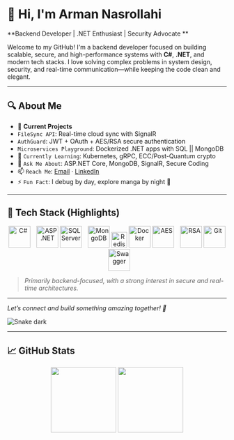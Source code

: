 # 👋 Hi, I'm Arman Nasrollahi  
**Backend Developer | .NET Enthusiast | Security Advocate **

Welcome to my GitHub! I'm a backend developer focused on building scalable, secure, and high-performance systems with **C#**, **.NET**, and modern tech stacks. I love solving complex problems in system design, security, and real-time communication—while keeping the code clean and elegant.

---

## 🔍 About Me
- 🔭 **Current Projects**  
- `FileSync API`: Real-time cloud sync with SignalR  
- `AuthGuard`: JWT + OAuth + AES/RSA secure authentication
- `Microservices Playground`: Dockerized .NET apps with SQL || MongoDB  
- 🌱 `Currently Learning`: Kubernetes, gRPC, ECC/Post-Quantum crypto  
- 💬 `Ask Me About`: ASP.NET Core, MongoDB, SignalR, Secure Coding  
- 📫 `Reach Me`: [Email](a.n004@yahoo.com) · [LinkedIn](https://www.linkedin.com/in/ArmanNS!) 
- ⚡ `Fun Fact`: I debug by day, explore manga by night 🌙  

---

## 🧰 Tech Stack (Highlights)

<div align="center">

  <!-- LANGUAGES -->
  <p>
    <img src="https://www.svgrepo.com/show/452184/csharp.svg" width="50" alt="C#" />
    <img src="https://img.icons8.com/?size=100&id=1BC75jFEBED6&format=png&color=000000" width="50" alt="ASP.NET" style="margin-left: 10px;" />
    <img src="https://www.svgrepo.com/show/303229/microsoft-sql-server-logo.svg" width="50" alt="SQL Server" />
    <img src="https://raw.githubusercontent.com/danielcranney/readme-generator/main/public/icons/skills/mongodb-colored.svg" width="50" alt="MongoDB" style="margin-left: 10px;" />    
    <a href="https://redis.io/" target="_blank" rel="noreferrer"><img src="https://www.svgrepo.com/show/354272/redis.svg" width="36" height="36" alt="Redis" /></a>
    <img src="https://raw.githubusercontent.com/danielcranney/readme-generator/main/public/icons/skills/docker-colored.svg" width="50" alt="Docker" />
    <img src="https://img.icons8.com/?size=100&id=2438&format=png&color=000000" width="50" alt="AES" title="AES" />
    <img src="https://img.icons8.com/?size=100&id=ntVSh0Ope4ZO&format=png&color=000000" width="50" style="margin-left: 10px;" alt="RSA" title="RSA" />
    <img src="https://raw.githubusercontent.com/danielcranney/readme-generator/main/public/icons/skills/git-colored.svg" width="50" alt="Git" />
    <img src="https://www.svgrepo.com/show/354420/swagger.svg" width="50" alt="Swagger" style="margin-left: 10px;" />
  </p>

</div>

> *Primarily backend-focused, with a strong interest in secure and real-time architectures.*

---

*Let’s connect and build something amazing together! 🚀*

![Snake dark](https://raw.githubusercontent.com/ArmanNS1/ArmanNasrollahi/output/github-contribution-grid-snake-dark.svg)
</div>

---

## 📈 GitHub Stats  
<p align="center">
  <img src="https://github-readme-stats.vercel.app/api?username=ArmanNS1&show_icons=true&theme=dracula&hide_border=true" height="150" />
  <img src="https://github-readme-stats.vercel.app/api/top-langs/?username=ArmanNS1&layout=compact&theme=dracula&hide_border=true" height="150" />
</p>

